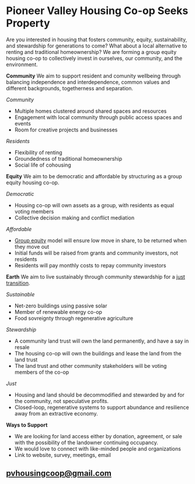 # Pioneer Valley Housing Co-op Seeks Property 

Are you interested in housing that fosters community, equity, sustainability, and stewardship for generations to come? What about a local alternative to renting and traditional homeownership? We are forming a group equity housing co-op to collectively invest in ourselves, our community, and the environment.

**Community** We aim to support resident and comunity wellbeing through balancing independence and interdependence, common values and different backgrounds, togetherness and separation. 

*Community*
* Multiple homes clustered around shared spaces and resources  
* Engagement with local community through public access spaces and events
* Room for creative projects and businesses

*Residents*
* Flexibility of renting
* Groundedness of traditional homeownership 
* Social life of cohousing

**Equity** We aim to be democratic and affordable by structuring as a group equity housing co-op. 
 
*Democratic*
* Housing co-op will own assets as a group, with residents as equal voting members
* Collective decision making and conflict mediation

*Affordable* 
* [Group equity](https://www.nasco.coop/development/handbook/equity) model will ensure low move in share, to be returned when they move out
* Initial funds will be raised from grants and community investors, not residents
* Residents will pay monthly costs to repay community investors

**Earth** We aim to live sustainably through community stewardship for a [just transition](https://movementgeneration.org/wp-content/uploads/2016/11/JT_booklet_English_SPREADs_web.pdf). 

*Sustainable*
* Net-zero buildings using passive solar 
* Member of renewable energy co-op
* Food sovreignty through regenerative agriculture 

*Stewardship*
* A community land trust will own the land permanently, and have a say in resale
* The housing co-op will own the buildings and lease the land from the land trust
* The land trust and other community stakeholders will be voting members of the co-op 

*Just*
* Housing and land should be decommodified and stewarded by and for the community, not speculative profits.
* Closed-loop, regenerative systems to support abundance and resilience away from an extractive economy.

**Ways to Support**
* We are looking for land access either by donation, agreement, or sale with the possibility of the landowner continuing occupancy. 
* We would love to connect with like-minded people and organizations
* Link to website, survey, meetings, email 

## [pvhousingcoop@gmail.com](pvhousingcoop@gmail.com)
